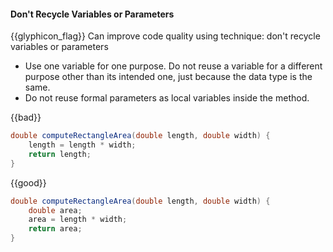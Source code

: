 <div id="title">

#### Don't Recycle Variables or Parameters

</div>

<span id="prereqs"></span>

<span id="outcomes">{{glyphicon_flag}} Can improve code quality using technique: don't recycle variables or parameters </span>

<div id="body">

*	Use one variable for one purpose. Do not reuse a variable for a different purpose other than its intended one, just because the data type is the same.
*	Do not reuse formal parameters as local variables inside the method.

<tip-box>

{{bad}}
```java
double computeRectangleArea(double length, double width) {
    length = length * width;
    return length;
}

```
{{good}}
```java
double computeRectangleArea(double length, double width) {
    double area;
    area = length * width;
    return area;
}
```

</tip-box>

</div>

<div id="extras">
</div>